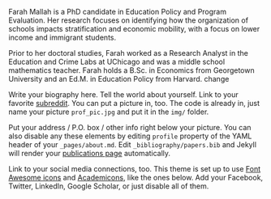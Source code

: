 Farah Mallah is a PhD candidate in Education Policy and Program Evaluation. Her research focuses on identifying how the organization of schools impacts stratification and economic mobility, with a focus on lower income and immigrant students.

Prior to her doctoral studies, Farah worked as a Research Analyst in the Education and Crime Labs at UChicago and was a middle school mathematics teacher. Farah holds a B.Sc. in Economics from Georgetown University and an Ed.M. in Education Policy from Harvard. change

Write your biography here. Tell the world about yourself. Link to your favorite [subreddit](http://reddit.com). You can put a picture in, too. The code is already in, just name your picture `prof_pic.jpg` and put it in the `img/` folder.

Put your address / P.O. box / other info right below your picture. You can also disable any these elements by editing `profile` property of the YAML header of your `_pages/about.md`. Edit `_bibliography/papers.bib` and Jekyll will render your [publications page](/al-folio/publications/) automatically.

Link to your social media connections, too. This theme is set up to use [Font Awesome icons](https://fontawesome.com/) and [Academicons](https://jpswalsh.github.io/academicons/), like the ones below. Add your Facebook, Twitter, LinkedIn, Google Scholar, or just disable all of them.
